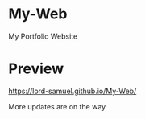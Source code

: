 # My-Web
My Portfolio Website

# Preview
https://lord-samuel.github.io/My-Web/


More updates are on the way
